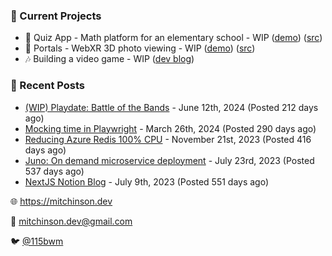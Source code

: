 ### 📌 Current Projects
- 📝 Quiz App - Math platform for an elementary school - WIP ([demo](https://quiz-staging.mitchinson.dev/)) ([src](https://github.com/bmitchinson/budget-entry))
- 📸 Portals - WebXR 3D photo viewing - WIP ([demo](https://portals.mitchinson.dev/)) ([src](https://github.com/bmitchinson/vr-jpg-viewer-webxr))
- 🎶 Building a video game - WIP ([dev blog](https://blog.mitchinson.dev/playdate-dev-one))

### 📝 Recent Posts

- [(WIP) Playdate: Battle of the Bands](https://blog.mitchinson.dev/playdate-dev-one) - June 12th, 2024 (Posted 212 days ago)
- [Mocking time in Playwright](https://blog.mitchinson.dev/playwright-mock-time) - March 26th, 2024 (Posted 290 days ago)
- [Reducing Azure Redis 100% CPU](https://blog.mitchinson.dev/redis-cpu) - November 21st, 2023 (Posted 416 days ago)
- [Juno: On demand microservice deployment](https://blog.mitchinson.dev/juno) - July 23rd, 2023 (Posted 537 days ago)
- [NextJS Notion Blog](https://blog.mitchinson.dev/blog-2023) - July 9th, 2023 (Posted 551 days ago)

🌐 https://mitchinson.dev

💌 mitchinson.dev@gmail.com

🐦 [@115bwm](https://twitter.com/115bwm)